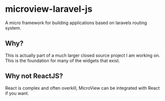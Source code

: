 # microview-laravel-js
A micro framework for building applications based on laravels routing system.

## Why?
This is actually part of a much larger closed source project I am working on. This is the foundation for many of the widgets that exist.

## Why not ReactJS?
React is complex and often overkill, MicroView can be integrated with React if you want.
